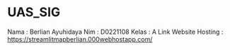 # UAS_SIG
Nama  : Berlian Ayuhidaya
Nim   : D0221108
Kelas : A 
Link Website Hosting : https://streamlitmapberlian.000webhostapp.com/
